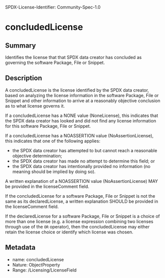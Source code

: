 SPDX-License-Identifier: Community-Spec-1.0

# concludedLicense

## Summary

Identifies the license that that SPDX data creator has concluded as governing
the software Package, File or Snippet.

## Description

A concludedLicense is the license identified by the SPDX data creator,
based on analyzing the license information in the software Package, File
or Snippet and other information to arrive at a reasonably objective
conclusion as to what license governs it.

If a concludedLicense has a NONE value (NoneLicense), this indicates that the
SPDX data creator has looked and did not find any license information for this
software Package, File or Snippet.

If a concludedLicense has a NOASSERTION value (NoAssertionLicense), this
indicates that one of the following applies:
* the SPDX data creator has attempted to but cannot reach a reasonable
  objective determination;
* the SPDX data creator has made no attempt to determine this field; or
* the SPDX data creator has intentionally provided no information (no
  meaning should be implied by doing so).

A written explanation of a NOASSERTION value (NoAssertionLicense) MAY be
provided in the licenseComment field.

If the concludedLicense for a software Package, File or Snippet is not the
same as its declaredLicense, a written explanation SHOULD be provided in
the licenseComment field.

If the declaredLicense for a software Package, File or Snippet is a choice
of more than one license (e.g. a license expression combining two licenses
through use of the `OR` operator), then the concludedLicense may either
retain the license choice or identify which license was chosen.

## Metadata

- name: concludedLicense
- Nature: ObjectProperty
- Range: /Licensing/LicenseField
